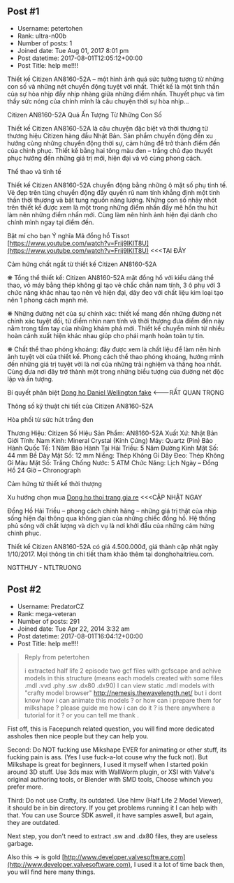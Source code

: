 ## Post #1
- Username: petertohen
- Rank: ultra-n00b
- Number of posts: 1
- Joined date: Tue Aug 01, 2017 8:01 pm
- Post datetime: 2017-08-01T12:05:12+00:00
- Post Title: help me!!!!

Thiết kế Citizen AN8160-52A – một hình ảnh quá sức tưởng tượng từ những con số và những nét chuyển động tuyệt vời nhất. Thiết kế là một tinh thần của sự hòa nhịp đầy nhịp nhàng giữa những điểm nhấn. Thuyết phục và tìm thấy sức nóng của chính mình là câu chuyện thời sự hòa nhịp…

Citizen AN8160-52A Quá Ấn Tượng Từ Những Con Số 

Thiết kế Citizen AN8160-52A là câu chuyện đặc biệt và thời thượng từ thương hiệu Citizen hàng đầu Nhật Bản. Sản phẩm chuyển động đến xu hướng cùng những chuyển động thời sự, cảm hứng để trở thành điểm đến của chinh phục. Thiết kế bằng hai tông màu đen – trắng chủ đạo thuyết phục hướng đến những giá trị mới, hiện đại và vô cùng phong cách.



Thể thao và tinh tế

Thiết kế Citizen AN8160-52A chuyển động bằng những ô mặt số phụ tinh tế. Vẻ đẹp trên từng chuyển động đầy quyến rũ nam tính khẳng định một tinh thần thời thượng và bật tung nguồn năng lượng. Những con số nhảy nhót trên thiết kế được xem là một trong những điểm nhấn đầy mê hồn thu hút làm nên những điểm nhấn mới. Cùng làm nên hình ảnh hiện đại dành cho chính mình ngay tại  điểm đến.

Bật mí cho bạn Ý nghĩa Mã đồng hồ Tissot   [https://www.youtube.com/watch?v=Frij9lKIT8U](https://www.youtube.com/watch?v=Frij9lKIT8U) <<<TẠI ĐÂY

Cảm hứng chất ngất từ thiết kế Citizen AN8160-52A

❋ Tổng thể thiết kế: Citizen AN8160-52A mặt đồng hồ với kiểu dáng thể thao, vỏ máy bằng thép không gỉ tạo vẻ chắc chắn nam tính, 3 ô phụ với 3 chức năng khác nhau tạo nên vẻ hiện đại, dây đeo với chất liệu kim loại tạo nên 1 phong cách mạnh mẽ.

❋ Những đường nét của sự chính xác: thiết kế mang đến những đường nét chính xác tuyệt  đối, từ điểm nhìn nam tính và thời thượng đưa điểm đến này nằm trong tầm tay của những khám phá mới. Thiết kế chuyển mình từ nhiều hoàn cảnh xuất hiện khác nhau giúp cho phái mạnh hoàn toàn tự tin.

❋ Chất thể thao phóng khoáng: đây được xem là chất liệu để làm nên hình ảnh tuyệt vời của thiết kế. Phong cách thể thao phóng khoáng, hướng mình đến những giá trị tuyệt vời là nơi của những trải nghiệm và thăng hoa nhất. Cùng đưa nơi đây trở thành một trong những biểu tượng của đường nét độc lập và ấn tượng.

Bí quyết phân biệt   [Dong ho Daniel Wellington fake](https://www.youtube.com/watch?v=b3OMuPQIhrg) <---RẤT QUAN TRỌNG

Thông số kỹ thuật chi tiết của Citizen AN8160-52A



Hòa phối từ sức hút trắng đen


Thương Hiệu: Citizen
Số Hiệu Sản Phẩm: AN8160-52A
Xuất Xứ: Nhật Bản
Giới Tính: Nam
Kính: Mineral Crystal (Kính Cứng)
Máy: Quartz (Pin)
Bảo Hành Quốc Tế: 1 Năm
Bảo Hành Tại Hải Triều: 5 Năm
Đường Kính Mặt Số: 44 mm
Bề Dày Mặt Số: 12 mm
Niềng: Thép Không Gỉ
Dây Đeo: Thép Không Gỉ
Màu Mặt Số: Trắng
Chống Nước: 5 ATM
Chức Năng: Lịch Ngày – Đồng Hồ 24 Giờ – Chronograph

Cảm hứng từ thiết kế thời thượng

Xu hướng chọn mua   [Dong ho thoi trang gia re](https://vi-vn.facebook.com/BoSiDongHoThoiTrangGiaReTPHCM/) <<<CẬP NHẬT NGAY

Đồng Hồ Hải Triều – phong cách chính hãng – những giá trị thật của nhịp sống hiện đại thông qua không gian của những chiếc đồng hồ. Hệ thống phủ sóng với chất lượng và dịch vụ là nơi khởi đầu của những cảm hứng chinh phục.

Thiết kế Citizen AN8160-52A có giá 4.500.000đ, giá thành cập nhật ngày 1/10/2017. Mọi thông tin chi tiết tham khảo thêm tại donghohaitrieu.com.

NGTTHUY - NTLTRUONG
## Post #2
- Username: PredatorCZ
- Rank: mega-veteran
- Number of posts: 291
- Joined date: Tue Apr 22, 2014 3:32 am
- Post datetime: 2017-08-01T16:04:12+00:00
- Post Title: help me!!!!

> Reply from petertohen
>
> i extracted half life 2 episode two gcf files with gcfscape and achive models in this structure (means each models created with some files .mdl .vvd .phy .sw .dx80 .dx90) I can view static .mdl models with "crafty model browser" http://nemesis.thewavelength.net/ 
but i dont know how i can animate this models ? or how can i prepare them for milkshape ?
please guide me how i can do it ? is there anywhere a tutorial for it ? or you can tell me thank .

Fist off, this is Facepunch related question, you will find more dedicated assholes then nice people but they can help you.

Second: Do NOT fucking use Mikshape EVER for animating or other stuff, its fucking pain is ass. (Yes I use fuck-a-lot couse why the fuck not).
But Milkshape is great for beginners, I used it myself when I started pokin around 3D stuff.
Use 3ds max with WallWorm plugin, or XSI with Valve's original authoring tools, or Blender with SMD tools, Choose whinch you prefer more.

Third: Do not use Crafty, its outdated. Use hlmv (Half Life 2 Model Viewer), it should be in bin directory. If you get problems running it I can help with that. You can use Source SDK aswell, it have samples aswell, but again, they are outdated.

Next step, you don't need to extract .sw and .dx80 files, they are useless garbage.

Also this -> is gold [http://www.developer.valvesoftware.com](http://www.developer.valvesoftware.com), I used it a lot of time back then, you will find here many things.
